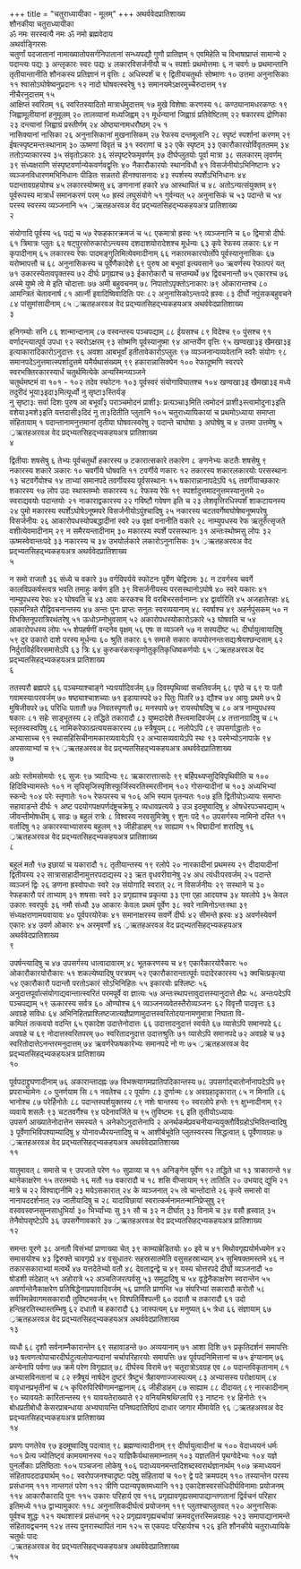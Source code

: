 +++
title = "चतुराध्यायीका - मूलम्"
+++
अथर्ववेदप्रातिशाख्य  
शौनकीया चतुराध्यायीका  
ॐ नमः सरस्वत्यै नमः 
ॐ नमो ब्रह्मवेदाय  
अथर्वाङ्गिरसः  
चतुर्णां पदजातानां नामाख्यातोपसर्गनिपातानां सन्ध्यपद्यौ गुणौ प्रातिज्ञम् १ 
एवमिहेति च विभाषाप्राप्तं सामान्ये  २ 
पदान्त्यः पद्यः  ३ 
अन्लृकारः स्वरः पद्यः  ४ 
लकारविसर्जनीयौ च  ५ 
स्पर्शाः प्रथमोत्तमाः  ६ 
न चवर्गः  ७ 
प्रथमान्तानि तृतीयान्तानीति शौनकस्य प्रतिज्ञानं न वृत्तिः  ८ 
अधिस्पर्शं च  ९ 
द्वितीयचतुर्थाः सोष्माणः  १० 
उत्तमा अनुनासिकाः  ११ 
श्वासोऽघोषेष्वनुप्रदानः १२ 
नादो घोषवत्स्वरेषु  १३ 
समानयमेऽक्षरमुच्चैरुदात्तम्  १४  
नीचैरनुदात्तम्  १५  
आक्षिप्तं स्वरितम्  १६ 
स्वरितस्यादितो मात्रार्धमुदात्तम्  १७ 
मुखे विशेषाः करणस्य  १८ 
कण्ठ्यानामधरकण्ठः  १९ 
जिह्वामूलीयानां हनुमूलम्  २० 
तालव्यानां मध्यजिह्वम्  २१ 
मूर्धन्यानां जिह्वाग्रं प्रतिवेष्टितम्  २२ 
षकारस्य द्रोणिका  २३ 
दन्त्यानां जिह्वाग्रं प्रस्तीर्णम्  २४ 
ओष्ठ्यानामधरौष्ठम्  २५ 
१  
नासिक्यानां नासिका  २६ 
अनुनासिकानां मुखनासिकम्  २७ 
रेफस्य दन्तमूलानि  २८ 
स्पृष्टं स्पर्शानां करणम्  २९ 
ईषत्स्पृष्टमन्तःस्थानाम्  ३० 
ऊष्मणां विवृतं च  ३१ 
स्वराणां च  ३२ 
एके स्पृष्टम्  ३३ 
एकारौकारयोर्विवृततमम्  ३४ 
ततोऽप्याकारस्य  ३५ 
संवृतोऽकारः  ३६ 
संस्पृष्टरेफमृवर्णम्  ३७ 
दीर्घप्लुतयोः पूर्वा मात्रा  ३८ 
सलकारम् लृवर्णम्  ३९ 
संध्यक्षराणि संस्पृष्टवर्णान्येकवर्णवद्वृत्तिः  ४० 
नैकारौकारयोः स्थानविधौ  ४१ 
विसर्जनीयोऽभिनिष्टानः  ४२ 
व्यञ्जनविधारणमभिनिधानः पीडितः सन्नतरो हीनश्वासनादः  ४३ 
स्पर्शस्य स्पर्शेऽभिनिधानः  ४४ 
पदान्तावग्रहयोश्च  ४५ 
लकारस्योष्मसु  ४६ 
ङणनानां हकारे  ४७ 
आस्थापितं च  ४८ 
अतोऽन्यत्संयुक्तम्  ४९ 
पूर्वरूपस्य मात्रार्धं समानकरणं परम्  ५० 
ह्रस्वं लघुसंयोगे  ५१ 
गुर्वन्यत्  ५२ 
अनुनासिकं च  ५३ 
पदान्ते च  ५४ 
परस्य स्वरस्य व्यञ्जनानि  ५५ 
्रऋतहअरवअ वेद प्रद्भ्यतसिहद्भ्यकहयअत्र प्रातिशाख्य  
२  

संयोगादि पूर्वस्य  ५६ 
पद्यं च  ५७ 
रेफहकारक्रमजं च  ५८ 
एकमात्रो ह्रस्वः  ५९ 
व्यञ्जनानि च  ६० 
द्विमात्रो दीर्घः  ६१ 
त्रिमात्रः प्लुतः  ६२ 
षट्पुरसोरुकारोऽन्त्यस्य दशदाशयोरादेशश्च मूर्धन्यः  ६३ 
कृपे रेफस्य लकारः  ६४ 
न कृपादीनाम्  ६५ 
लकारस्य रेफः पादमङ्गुलिमित्येवमादीनाम्  ६६ 
नकारमकारयोर्लोपे पूर्वस्यानुनासिकः  ६७ 
यरोष्मापत्तौ च  ६८ 
अनुनासिकस्य च पूर्वेणैकादेशे  ६९ 
पुरुष आ बभूवां इत्यवसाने  ७० 
ऋवर्णस्य रेफात्परं यत्  ७१ 
उकारस्येतावपृक्तस्य  ७२ 
दीर्घः प्रगृह्यश्च  ७३ 
ईकारोकारौ च सप्तम्यर्थे  ७४ 
द्विवचनान्तौ  ७५ 
एकारश्च  ७६ 
अस्मे युष्मे त्वे मे इति चोदात्ताः  ७७ 
अमी बहुवचनम्  ७८ 
निपातोऽपृक्तोऽनाकारः  ७९ 
ओकारान्तश्च  ८० 
आमन्त्रितं चेतावनार्ष  ८१ 
आर्त्नी इवादिष्विवादितिः परः  ८२ 
अनुनासिकोऽन्तःपदे ह्रस्वः  ८३ 
दीर्घो नपुंसकबहुवचने  ८४ 
पांसुमांसादीनाम्  ८५ 
्रऋतहअरवअ वेद प्रद्भ्यतसिहद्भ्यकहयअत्र अथर्ववेदप्रातिशाख्य  
३  

हनिगम्योः सनि  ८६ 
शान्मान्दानाम्  ८७ 
वस्वन्तस्य पञ्चपद्याम्  ८८ 
ईयसश्च  ८९ 
विदेश्च  ९० 
पुंसश्च  ९१ 
वर्णादन्त्यात्पूर्व उपधा  ९२ 
स्वरोऽक्षरम्  ९३ 
सोष्मणि पूर्वस्यानुष्मा  ९४ 
आन्तर्येण वृत्तिः  ९५ 
खण्वखा३इ खैमखा३इ इत्याकारादिकारोऽनुदात्तः  ९६ 
अवशा आबभूवाँ इतीतावेकारोऽप्लुतः  ९७ 
व्यञ्जनान्यव्यवेतानि स्वरैः संयोगः  ९८ 
समानपदेऽनुत्तमात्स्पर्शादुत्तमे यमैर्यथासंख्यम्  ९९ 
हकारान्नासिक्येन  १०० 
रेफादूष्मणि स्वरपरे स्वरभक्तिरकारस्यार्धं चतुर्थमित्येके अन्यस्मिन्व्यञ्जने  
चतुर्थमष्टमं वा  १०१ - १०२ 
तदेव स्फोटनः  १०३ 
पूर्वस्वरं संयोगाविघातश्च  १०४ 
खण्वखा३इ खैमखा३इ मध्ये तदुरीदं भूया३इदा३मित्यूर्ध्वो नु सृष्टा३स्तिर्यङ्  
नु सृष्टा३ः सर्वा दिशः पुरुष आ बभूवाँ३ पराञ्चमोदनं प्राशी३ः प्रत्यञ्चा३मिति 
त्वमोदनं  प्राशी३स्त्वामोदुना३इति  वशेया३मशे३इति  यत्तदासी३दिदं  नु 
ता३दितीति प्लुतानि  १०५ 
चतुराध्यायिकायां च प्रथमोऽध्याया समाप्ता  
संहितायाम्  १ 
पदान्तानामनुत्तमानां तृतीया घोषवत्स्वरेषु  २ 
पदान्ते चाघोषाः  ३ 
अघोषेषु च  ४ 
उत्तमा उत्तमेषु  ५ 
्रऋतहअरवअ वेद प्रद्भ्यतसिहद्भ्यकहयअत्र प्रातिशाख्य  
४  

द्वितीयाः शषसेषु  ६ 
तेभ्यः पूर्वचतुर्थो हकारस्य  ७ 
टकारात्सकारे तकारेण  ८ 
ङणनेभ्यः कटतैः शषसेषु  ९ 
नकारस्य शकारे ञकारः  १० 
चवर्गीये घोषवति  ११ 
टवर्गीये णकारः  १२ 
तकारस्य शकारलकारयोः परसस्थानः  १३ 
चटवर्गेयोश्च  १४ 
ताभ्यां समानपदे तवर्गीयस्य पूर्वसस्थानः  १५ 
षकारान्नानापदेऽपि  १६ 
तवर्गीयाच्छकारः शकारस्य  १७ 
लोप उदः स्थास्तम्भोः सकारस्य  १८ 
रेफस्य रेफे  १९ 
स्पर्शादुत्तमादनुत्तमस्यानुत्तमे  २० 
स्वराद्यवयोः पदान्तयोः  २१ 
नाकाराद्वकारस्य  २२ 
गविष्टौ गवेषण इति च  २३ 
लेशवृत्तिरधिस्पर्शं शाकटायनस्य  २४ 
पुमो मकारस्य स्पर्शेऽघोषेऽनूष्मपरे विसर्जनीयोऽपुंश्चादिषु  २५ 
नकारस्य चटतवर्गेष्वघोषेष्वनूष्मपरेषु विसर्जनीयः  २६ 
आकारोपधस्योपबद्धादीनां स्वरे  २७ 
वृक्षां वनानीति वकारे  २८ 
नाम्युपधस्य रेफ ऋतूरुँत्सृजते वशीत्येवमादीनाम्  २९ 
न समैरयन्तादीनाम्  ३० 
मकारस्य स्पर्शे परसस्थानः  ३१ 
अन्तःस्थोष्मसु लोपः  ३२ 
ऊष्मस्वेवान्तःपदे  ३३ 
नकारस्य च  ३४ 
उभयोर्लकारे लकारोऽनुनासिकः  ३५ 
्रऋतहअरवअ वेद प्रद्भ्यतसिहद्भ्यकहयअत्र अथर्ववेदप्रातिशाख्य  
५  

न समो राजतौ  ३६ 
संध्ये च वकारे  ३७ 
वर्गविपर्यये स्फोटनः पूर्वेण चेद्विरामः  ३८ 
न टवर्गस्य चवर्गे कालविप्रकर्षस्त्वत्र भवति तमाहुः कर्षण इति  ३९ 
विसर्जनीयस्य परसस्थानोऽघोषे  ४० 
स्वरे यकारः  ४१ 
नाम्युपधस्य रेफः  ४२ 
घोषवति च  ४३ 
आवः करकश्च वि वरबिभरसर्वनाम्नः  ४४ 
द्वार्वारिति  ४५ 
अजहातेरहाः  ४६ 
एकामन्त्रिते रौद्विवचनान्तस्य  ४७ 
अन्तः पुनः प्राप्तः सनुतः स्वरव्ययानाम्  ४८ 
स्वर्षाश्च  ४९ 
अहर्नपुंसकम्  ५० 
न विभक्तिनूपरात्रिरथंतरेषु  ५१ 
ऊधोऽम्नोभुवसाम्  ५२ 
अकारोपधस्योकारोऽकारे  ५३ 
घोषवति च  ५४ 
आकारोपधस्य लोपः  ५५ 
शेपहर्षणीं वन्दनेव वृक्षम्  ५६ 
एषः स व्यञ्जने  ५७ 
न सस्पदीष्ट  ५८ 
दीर्घायुत्वायादिषु  ५९ 
दुर उकारो दाशे परस्य मूर्धन्यः  ६० 
श्रुति तकारः  ६१ 
समासे सकारः कपयोरनन्तःसद्यःश्रेयश्छन्दसाम्  ६२ 
निर्दुराविर्हविरसमासेऽपि  ६३ 
त्रिः  ६४ 
कुरुकरंकरत्कृणोतुकृतिकृधिष्वकर्णयोः  ६५ 
्रऋतहअरवअ वेद प्रद्भ्यतसिहद्भ्यकहयअत्र प्रातिशाख्य  
६  

ततस्परौ ब्रह्मपरे  ६६ 
पञ्चम्याश्चाङ्गे भ्यःपर्यादिवर्जम्  ६७ 
दिवस्पृथिव्यां सचतिवर्जम्  ६८ 
पृष्ठे च  ६९ 
यः पतौ गवामस्याःपरवर्जम्  ७० 
षष्ठ्याश्चाशच्याः  ७१ 
इडायास्पदे  ७२ 
पितुः पितरि  ७३ 
द्यौश्च  ७४ 
आयुः प्रथमे  ७५ 
प्रे मुषिजीवपरे  ७६ 
परिधिः पतातौ  ७७ 
निवतस्पृणतौ  ७८ 
मनस्पापे  ७९ 
रायस्पोषदिषु च  ८० 
अत्र नाम्युपधस्य षकारः  ८१ 
सहेः साड्भूतस्य  ८२ 
तद्धिते तकारादौ  ८३ 
युष्मदादेशे तैस्त्वमादिवर्जम्  ८४ 
तत्तानग्रादिषु च  ८५ 
स्तृतस्वस्वपिषु  ८६ 
नामिकरेफात्प्रत्ययसकारस्य  ८७ 
स्त्रैषूयम्  ८८ 
नलोपेऽपि  ८९ 
उपसर्गाद्धातोः  ९० 
अभ्यासाच्च  ९१ 
स्थासहिसिचीनामकारव्यवायेऽपि  ९२ 
अभ्यासव्यवायेऽपि स्थः  ९३ 
परमेभ्योऽनापाके  ९४ 
अपसव्याभ्यां च  ९५ 
्रऋतहअरवअ वेद प्रद्भ्यतसिहद्भ्यकहयअत्र अथर्ववेदप्रातिशाख्य  
७  

अग्रेः स्तोमसोमयोः  ९६ 
सुजः  ९७ 
त्र्यादिभ्यः  ९८ 
ऋकारात्तात्सदेः  ९९ 
बर्हिपथ्यप्सुदिविपृथिवीति च  १०० 
हिदिविभ्यामस्तेः  १०१ 
न सृपिसृजिस्पृशिस्फूर्जिस्वरतिस्मरतीनाम्  १०२ 
गोसन्यादीनां च  १०३ 
अध्यभिभ्यां स्कन्देः  १०४ 
परेः स्तृणातेः  १०५ 
रेफपरस्य च  १०६ 
अभि स्याम पृतन्यतः  १०७ 
इति द्वितीयोऽध्यायः समाप्तः  
सहावाडन्ते दीर्घः  १ 
अष्ट पदयोगपक्षपर्णदंष्ट्रचक्रेषु  २ 
व्यधावप्रत्यये  ३ 
उञ इदमूष्वादिषु  ४ 
ओषधेरपञ्चपद्याम्  ५ 
जीवन्तीमोषधीम्  ६ 
साढः  ७ 
बहुलं रात्रेः  ८ 
विश्वस्य नरवसुमित्रेषु  ९ 
शुनः पदे  १० 
उपसर्गस्य नामिनो दस्ति  ११ 
वर्तादिषु  १२ 
अकारस्याभ्यासस्य बहुलम्  १३ 
जीहीडाहम्  १४ 
साह्याम  १५ 
विद्मादीनां शरादिषु  १६ 
्रऋतहअरवअ वेद प्रद्भ्यतसिहद्भ्यकहयअत्र प्रातिशाख्य  
८  

बहुलं मतौ  १७ 
इछायां च यकारादौ  १८ 
तृतीयान्तस्य  १९ 
रलोपे  २० 
नारकादीनां प्रथमस्य  २१ 
दीदायादीनां द्वितीयस्य  २२ 
सात्रासाहादीनामुत्तरपदाद्यस्य  २३ 
ऋत वृधवरीवानेषु  २४ 
अध त्यंधीःपरवर्जम्  २५ 
पदान्ते व्यञ्जनं द्विः  २६ 
ङणना ह्रस्वोपधाः स्वरे  २७ 
संयोगादि स्वरात्  २८ 
न विसर्जनीयः  २९ 
सस्थाने च  ३० 
रेफहकारौ परं ताभ्याम्  ३१ 
शषसाः स्वरे  ३२ 
प्रगृह्याश्च प्रकृत्या  ३३ 
एना एहा आदयश्च  ३४ 
यवलोपे  ३५ 
केवल उकारः स्वरपुर्वः   ३६ 
नमौ संध्यौ  ३७ 
आकारः केवलः प्रथमं पूर्वेण  ३८ 
स्वरे नामिनोऽन्तःस्था  ३९ 
संध्यक्षराणामयवायावः  ४० 
पूर्वपरयोरेकः  ४१ 
समानाक्षरस्य सवर्णे दीर्घः  ४२ 
सीमन्ते ह्रस्वः  ४३ 
अवर्णस्येवर्ण एकारः  ४४ 
उवर्ण ओकारः  ४५ 
अरमृवर्णो  ४६ 
्रऋतहअरवअ वेद प्रद्भ्यतसिहद्भ्यकहयअत्र अथर्ववेदप्रातिशाख्य  
९  

उपर्षन्त्यादिषु च  ४७ 
उपसर्गस्य धात्वादावारम्  ४८ 
भूतकरणस्य च  ४९ 
एकारैकारयोरैकारः  ५० 
ओकारौकारयोरौकारः  ५१ 
शकल्येष्यादिषु परत्रपम्  ५२ 
एकारौकारान्तात्पूर्वः पदादेरकारस्य  ५३ 
क्वचित्प्रकृत्या  ५४ 
एकारौकारौ पदान्तौ परतोऽकारं सोऽभिनिहितः  ५५ 
इकारयोः प्रश्लिष्टः  ५६ 
अनुदात्तपूर्वात्संयोगाद्यवान्तात्स्वरितं परमपूर्वे वा ज्ञात्यः  ५७ 
अन्तःस्थापत्तावुदात्तस्यानुदात्ते क्षैप्रः  ५८ 
अन्तःपदेऽपि पञ्चपद्याम्  ५९ 
ऊकारस्य सर्वत्र  ६० 
ओण्योश्च  ६१ 
व्यञ्जनव्यवेतस्तैरोव्यञ्जनः  ६२ 
विवृत्तौ पादवृत्तः  ६३ 
अवग्रहे सविधः  ६४ 
अभिनिहितप्राश्लिष्टजात्यज्ञैप्राणामुदात्तस्वरितोदयानामणुमात्रा निघाता वि-  
कम्पितं तत्कवयो वदन्ति  ६५ 
एकादेश उदात्तेनोदात्तः  ६६ 
उदात्तादनुदात्तं स्वर्यते  ६७ 
व्यासेऽपि समानपदे  ६८ 
अवग्रहे च  ६९ 
नोदात्तस्वरितपरम्  ७० 
स्वरितादनुदात्त उदात्तश्रुतिः  ७१ 
व्यासेऽपि समानपदे  ७२ 
अवग्रहे च  ७३ 
स्वरितोदात्तेऽनन्तरमनुदात्तम्  ७४ 
ऋवर्णरेफषकारेभ्यः समानपदे नो णः ७५ 
्रऋतहअरवअ वेद प्रद्भ्यतसिहद्भ्यकहयअत्र प्रातिशाख्य  
१०  

पूर्वपदाद्द्रुघणादीनाम्  ७६ 
अकारान्तादह्नः  ७७ 
विभक्त्यागमप्रातिपदिकान्तस्य  ७८ 
उपसर्गाद्चातोर्नानापदेऽपि  ७९ 
प्रपराभ्यामेनः  ८० 
पुनर्णयाम सि  ८१ 
नवतेश्च  ८२ 
पूर्याणः  ८३ 
दुर्णान्मः  ८४ 
अवग्रहादृकारात्  ८५ 
न मिनाति  ८६ 
भानोश्च  ८७ 
परेर्हिनोतेः  ८८ 
पदान्तस्पर्शयुक्तस्य  ८९ 
नशेः षान्तस्य  ९० 
स्वरलोपे हन्तेः  ९१ 
क्षुभ्नादीनाम्  ९२ 
व्यवाये शसलैः  ९३ 
चटतवर्गैश्च  ९४ 
पदेनावर्जिते च  ९५ 
तुविष्टमः  ९६ 
इति तृतीयोऽध्यायः  
उपसर्ग आख्यातेनोदात्तेन समस्यते  १ 
अनेकोऽनुदात्तेनापि  २ 
अनर्थकर्मप्रवचनीयान्ययुक्तौर्विग्रहोऽभिवितन्वादिषु  ३ 
पूर्वेणाभिविपश्याम्यादिषु  ४ 
योनावध्यैरयन्तादिषु च  ५ 
आशीर्बभूवेति प्लुतस्वरस्य सिद्धत्वात्  ६ 
पूर्वेणावग्रहः  ७ 
्रऋतहअरवअ वेद प्रद्भ्यतसिहद्भ्यकहयअत्र अथर्ववेदप्रातिशाख्य  
११  

यातुमावत्  ८ 
समासे च  ९ 
उपजाते परेण  १० 
सुप्राव्या च  ११ 
अनिङ्गेन पूर्वेण  १२ 
तद्धिते धा  १३ 
त्राकारान्ते  १४ 
थानेकाक्षरेण  १५ 
तरतमयोः  १६ 
मतौ  १७ 
वकारादौ च  १८ 
शसि वीप्सायाम्  १९ 
तातिलि  २० 
उभयाद् द्युभि  २१ 
मात्रे च  २२ 
विश्वाद्दानीमि  २३ 
मयेऽसकारात्  २४ 
के व्यञ्जनात्  २५ 
त्वे चान्तोदात्ते  २६ 
कृत्वे समासो वा नानापददर्शनात्  २७ 
जातीयादिषु च  २८ 
यादाविछायां स्वरात्कर्मनामतन्मानिप्रेप्सुषु  २९ 
वस्ववस्वप्नसुम्नसाधुभिर्या  ३० 
भिर्भ्यांभ्यः सु  ३१ 
सौ च  ३२ 
न दीर्घात्  ३३ 
विनामे च  ३४ 
वसौ ह्रस्वात्  ३५ 
तेनैवोपसृष्टेऽपि  ३६ 
उपसर्गेणावकारे  ३७ 
्रऋतहअरवअ वेद प्रद्भ्यतसिहद्भ्यकहयअत्र प्रातिशाख्य  
१२  

समन्तः पूरणे  ३८ 
अनतौ विसंभ्यां प्राणाख्या चेत्  ३९ 
काम्याम्रेडितयोः  ४० 
इवे च  ४१ 
मिथोवगृह्ययोर्मध्यमेन  ४२ 
समासयोश्च  ४३ 
द्विरुक्ते चावगृह्ये  ४४ 
वसुधातरः सहस्रसातमेति वसुसहस्राभ्याम्  ४५ 
सुभिषक्तमस्तमे  ४६ 
न तकारसकाराभ्यां मत्वर्थे  ४७ 
यत्तदेतेभ्यो वतौ  ४८ 
देवताद्वन्द्वे च  ४९ 
यस्य चोत्तरपदे दीर्घो व्यञ्जनादौ  ५० 
षोडशी संदेहात्  ५१ 
अहोरात्रे  ५२ 
अञ्चतिजरत्पर्वसु  ५३ 
समुद्रादिषु च  ५४ 
वृद्धेनैकाक्षरेण स्वरान्तेन  ५५ 
अवर्णान्तेनैकाक्षरेण प्रतिषिद्धेनाप्रयावादिवर्जम्  ५६ 
प्राणति प्राणन्ति  ५७ 
संपरिभ्यां सकारादौ करोतौ  ५८ 
सर्वस्मिन्नेवागमसकारादौ तुविष्टमवर्जम्  ५९ 
विश्पतिर्विश्पत्नी  ६० 
ददातौ च तकारादौ  ६१ 
उदो हन्तिहरतिस्थास्तम्भिषु  ६२ 
दधातौ च हकारादौ  ६३ 
जास्पत्यम्  ६४ 
मनुष्यत्  ६५ 
त्रेधा  ६६ 
संज्ञायाम्  ६७ 
्रऋतहअरवअ वेद प्रद्भ्यतसिहद्भ्यकहयअत्र अथर्ववेदप्रातिशाख्य  
१३  

व्यधौ  ६८ 
दृशौ सर्वनाम्नैकारान्तेन  ६९ 
सहावाडन्ते  ७० 
अव्ययानाम्  ७१ 
आशा दिशि  ७१ 
प्रकृतिदर्शनं समापत्तिः  ७३ 
षत्वणत्वोपाचारदीर्घटुत्वलोपान्पदानां चर्चापरिहारयोः समापत्तिः  ७४ 
पूर्वपदनिमित्तानां च  ७५ 
इंग्यानाम्  ७६ 
अन्येनापि पर्वणा  ७७ 
क्रमे परेण विगृह्यात्  ७८ 
दीर्घस्य विरामे  ७९ 
चतूरात्रोऽवग्रह एव  ८० 
पदान्तविकृतानाम्  ८१ 
अभ्यासविनतानां च  ८२ 
स्त्रैषूयं नार्षदेन दुष्टरं त्रैष्टुभं त्रैहायणाज्जास्पत्यम्  ८३ 
अभ्यासस्य परोक्षायाम्  ८४ 
वावृधानप्रभृतीनां च  ८५ 
कृपिरुपिरिषीणामनह्वानाम्  ८६ 
जीहीडाहम्  ८७ 
साह्याम  ८८ 
दीदायत्  ८९ 
नारकादीनाम्  ९० 
च्यावयतेः कारितान्तस्य  ९१ 
यावयतेराख्याते  ९२ 
वनियमिश्रथिग्लापि  ९३ 
नाष्टनः  ९४ 
हिनोतेः  ९५ 
बोधप्रतीबोधौ केसरप्राबन्धाया अभ्यघायन्ति पनिष्पदातिष्ठिपं दाधार जागार 
मीमायेति  ९६ 
्रऋतहअरवअ वेद प्रद्भ्यतसिहद्भ्यकहयअत्र प्रातिशाख्य  
१४  

प्रपणः पणतेरेव  ९७ 
इदमूष्वादिषु पदत्वात्  ९८ 
ब्रह्मण्वत्यादीनाम्  ९९ 
दीर्घायुत्वादीनां च  १०० 
वेदाध्ययनं धर्मः  १०१ 
प्रेत्य ज्योतिष्ट्वं कामयमानस्य  १०२ 
याज्ञिकैर्यथासमाम्नातम्  १०३ 
यज्ञततिर्न पृथग्वेदेभ्यः  १०४ 
यज्ञे पुनर्लोकाः प्रतिष्ठिताः  १०५ 
पञ्चजना लोकेषु  १०६ 
पदाध्ययनमन्तादिशब्दस्वरार्थज्ञानार्थम्  १०७ 
क्रमाध्ययनं संहितापददाढ्यार्थम्  १०८ 
स्वरोपजनश्चादृष्टः पदेषु संहितायां च  १०९ 
द्वे पदे क्रमपदम्  ११० 
तस्यान्तेन परस्य प्रसंधानम्  १११ 
नान्तगतं परेण  ११२ 
त्रीणि पदान्यपृक्तमध्यानि  ११३ 
एकादेशस्वरसंधिदीर्घविनामाः प्रयोजनम्  ११४ 
आकारौकारादि पुनः  ११५ 
उकारः परिहार्य एव  ११६ 
प्रगृह्यावगृह्यसमापाद्यान्तगतानां द्विर्वचनं परिहार इतिमध्ये  ११७ 
द्वाभ्यामुकारः  ११८ 
अनुनासिकदीर्घत्वं प्रयोजनम्  ११९ 
प्लुतश्चाप्लुतवत्  १२० 
अनुनासिकः पूर्वश्च शुद्धः  १२१ 
यथाशास्त्रं प्रसंधानम्  १२२ 
प्रगृह्यावगृह्यचर्चायां क्रमवदुत्तरस्मिन्नवग्रहः  १२३ 
समापाद्यानामन्ते संहितावद्वचनम्  १२४ 
तस्य पुनरास्थापितं नाम  १२५ 
स एकपदः परिहार्यश्च  १२६ 
इति शौनकीये चतुराध्यायिके चतुर्थः पादः  
्रऋतहअरवअ वेद प्रद्भ्यतसिहद्भ्यकहयअत्र अथर्ववेदप्रातिशाख्य  
१५  
